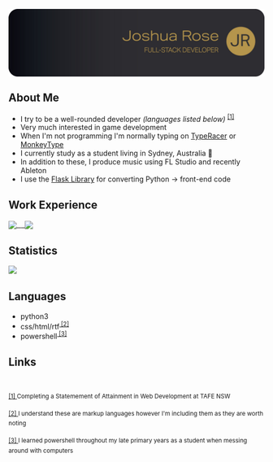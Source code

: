 <p>
  <a href="https://github.com/JoshuaDanielRose">
    <img
      align="center"
      src="https://github.com/JoshuaDanielRose/JoshuaDanielRose/blob/main/res/MAIN.jpg?raw=true"
    </img>
  </a>
</p>
<p>
  <h2 align="left">About Me</h2>
  <ul>
    <li>I try to be a well-rounded developer <i>(languages listed below)</i> <sup><a href="#links">[1]</a></sup></li>
    <li>Very much interested in game development</li>
    <li>When I'm not programming I'm normally typing on <a href="https://play.typeracer.com/">TypeRacer</a> or <a href="https://monkeytype.com/">MonkeyType</a></li>
    <li>I currently study as a student living in Sydney, Australia 🦘</li>
    <li>In addition to these, I produce music using FL Studio and recently Ableton</li>
    <li>I use the <a href="https://flask.palletsprojects.com/en/2.1.x/">Flask Library</a> for converting Python → front-end code</li>
  </ul>
</p>
<!-- <p>
  <h2 align="left">Current Projects</h2>
  <a href="https://github.com/JoshuaDRose/framework/">
    <img 
      align="center" 
      src="https://github-readme-stats.vercel.app/api/pin/?username=JoshuaDRose&repo=framework"
    </img>
  </a>
</p>
<p> -->
  <h2 align="left">Work Experience</h2>
  <a href="https://www.bravurasolutions.com/australia/">
    <kbd><img 
      align="center" 
      height="65" 
      src="https://cpp-prod-seek-company-image-uploads.s3.ap-southeast-2.amazonaws.com/814426/logo/657ae531-bcca-11ea-86d1-e52bae5cc086.png"/>
     </kbd>
  </a>
  <a href="https://centelon.com/">
    &nbsp;
    <kbd><img 
      align="center" 
      height="65" 
      src="https://res.cloudinary.com/crunchbase-production/image/upload/c_lpad,f_auto,q_auto:eco,dpr_1/cihaxvnkshd6s5flqmut"/>
    </kbd>
  </a>
</p>
<p>
  <h2 align="left">Statistics</h2>
    <a href="https://github.com/JoshuaDRose/github-readme-stats">
      <img 
        src="https://github-readme-stats.vercel.app/api/wakatime?username=JoshuaDanielRose&custom_title=Weekly%20Statistics&layout=compact">
      </img>
    </a>
</p>
<p>
  <h2 align="left">Languages</h2>
  <ul>
    <li>python3</li>
    <li>css/html/rtf<sup><a href="#links"> [2]</a></sup></li>
    <li>powershell<sup><a href="#links"> [3]</a></sup></li>
  </ul>
</p>
<h2>Links</h2>
<div>
&nbsp<p id="fs-1"><sup><a href="#about-me">[1] </a>Completing a Statemement of Attainment in Web Development at TAFE NSW</sup></p>
<p id="fs-2"><sup><a href="#languages">[2] </a>I understand these are markup languages however I'm including them as they are worth noting</sup></p>
<p id="fs-3"><sup><a href="#languages">[3] </a>I learned powershell throughout my late primary years as a student when messing around with computers</sup></p>
</div>
